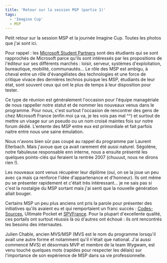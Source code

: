 ```yaml
---
title: 'Retour sur la session MSP (partie 1)'
tags:
  - 'Imagine Cup'
  - MSP
---
```


Petit retour sur la session MSP et la journée Imagine Cup. Toutes les photos que
j'ai sont ici.

Pour rappel&nbsp;: les
[Microsoft Student Partners](http://fr.wikipedia.org/wiki/Microsoft_student_partner)
sont des étudiants qui se sont rapprochés de Microsoft parce qu'ils sont
intéressés par les propositions de l'éditeur sur ses différents marchés&nbsp;:
loisir, serveur, systèmes d'exploitation, bureautique, mobilité, communautés… Le
rôle des MSP est ambigu, à cheval entre un rôle d'évangélistes des technologies
et une force de critique vivace des dernières technos puisque les MSP, étudiants
de leur état, sont souvent ceux qui ont le plus de temps à leur disposition pour
tester.

Ce type de réunion est généralement l'occasion pour l'équipe managériale de nous
rappeller notre statut et de nommer les nouveaux venus dans le programme. Pour
nous, c'est surtout l'occasion de rencontrer des gens de chez Microsoft France
(enfin moi ça va, je les vois pas mal ^^) et surtout de mettre un visage sur un
pseudo ou un nom croisé maintes fois sur notre forum dédié. L'entente des MSP
entre eux est primordiale et fait parfois naitre entre nous une saine émulation.

Nous n'avons bien s&ucirc;r pas coupé au rappel du programme par Laurent
Ellerbach. Mais j'avoue que ça avait rarement été aussi naturel. Ségolène, notre
fabuleuse responsable enn interne, nous a ensuite présenté les quelques
points-clés qui feraient la rentrée 2007 (chuuuut, nous ne dirons rien&nbsp;!).

Les nouveaux sont venus récupérer leur diplôme (oui, on se la joue un peu avec
ça mais ça renforce l'idée d'appartenance et d'honneur). Ils ont même pu se
présenter rapidement et c'était très intéressant… je ne sais pas si c'est la
nostalgie du MSP sortant mais j'ai senti que la nouvelle génération allait
bouger.

Certains MSP un peu plus anciens ont pris la parole pour présenter des
initiatives qu'ils avaient eu et qui remportaient un franc succès&nbsp;:
[Codes-Sources](http://codes-sources.commentcamarche.net), Ultimate Pocket et
[SPVFrance](https://login.microsoftonline.com/login.srf?wa=wsignin1%2E0&rpsnv=4&ct=1414123528&rver=6%2E1%2E6206%2E0&wp=MBI&wreply=https%3A%2F%2Fwunster%2Dpublic%2Esharepoint%2Ecom%2F%5Fforms%2Fdefault%2Easpx&lc=1033&id=500046&guests=1).
Pour la plupart d'excellente qualité, ces portails ont surtout réussis là où
d'autres ont échoué&nbsp;: ils ont rencontrés les besoins des internautes.

Julien Chable, ancien MVS/MSP (MVS est le nom du programme lorsqu'il avait une
autre forme et notamment qu'il n'était que national. J'ai aussi commencé MVS) et
désormais MVP et membre de la team Wygwam, est venu touché quelques mots
(rapides pour respecter les délais) sur l'importance de son expérience de MSP
dans sa vie professionnelle.
